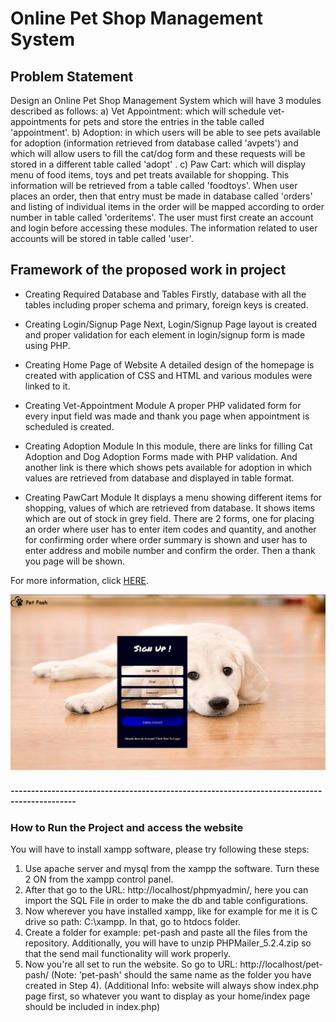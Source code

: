 # Online Pet Shop Management System

##	Problem Statement

Design an Online Pet Shop Management System which will have 3 modules described as follows:
a)	Vet Appointment:  which will schedule vet-appointments for pets and store the entries in the table called 'appointment'.
b)	Adoption: in which users will be able to see pets available for adoption (information retrieved from database called 'avpets') and which will allow users to fill the cat/dog form and these requests will be stored in a different table called 'adopt' .
c)	Paw Cart: which will display menu of food items, toys and pet treats available for shopping. This information will be retrieved from a table called 'foodtoys'. When user places an order, then that entry must be made in database called 'orders' and listing of individual items in the order will be mapped according to order number in table called 'orderitems'.
The user must first create an account and login before accessing these modules. The information related to user accounts will be stored in table called 'user'.

##	Framework of the proposed work in project

* Creating Required Database and Tables 
Firstly, database with all the tables including proper schema and primary, foreign keys is created.

*	Creating Login/Signup Page
Next, Login/Signup Page layout is created and proper validation for each element in login/signup form is made using PHP.

*	Creating Home Page of Website
A detailed design of the homepage is created with application of CSS and HTML and various modules were linked to it.

*	Creating Vet-Appointment Module
A proper PHP validated form for every input field was made and thank you page when appointment is scheduled is created.

*	Creating Adoption Module
In this module, there are links for filling Cat Adoption and Dog Adoption Forms made with PHP validation. And another link is there which shows pets available for adoption in which values are retrieved from database and displayed in table format.

*	Creating PawCart Module
It displays a menu showing different items for shopping, values of which are retrieved from database. It shows items which are out of stock in grey field. There are 2 forms, one for placing an order where user has to enter item codes and quantity, and another for confirming order where order summary is shown and user has to enter address and mobile number and confirm the order. Then a thank you page will be shown.

For more information, click <a href="Project Report.pdf">HERE</a>.

<img src="sign-up.png"></img>



<h5>--------------------------------------------------------------------------------------------</h5>
<h3>How to Run the Project and access the website</h3>

You will have to install xampp software, please try following these steps:

<ol type="1">
<li>Use apache server and mysql from the xampp the software. Turn these 2 ON from the xampp control panel.
<br>
<li>After that go to the URL: http://localhost/phpmyadmin/, here you can import the SQL File in order to make the db and table configurations.
<br>
<li>Now wherever you have installed xampp, like for example for me it is C drive so path: C:\xampp. In that, go to htdocs folder.
<br>
<li>Create a folder for example: pet-pash and paste all the files from the repository. Additionally, you will have to unzip PHPMailer_5.2.4.zip so that the send mail functionality will work properly.
<br>
<li>Now you're all set to run the website. So go to URL: http://localhost/pet-pash/ (Note: 'pet-pash' should the same name as the folder you have created in Step 4).
(Additional Info: website will always show index.php page first, so whatever you want to display as your home/index page should be included in index.php)
</ol>
